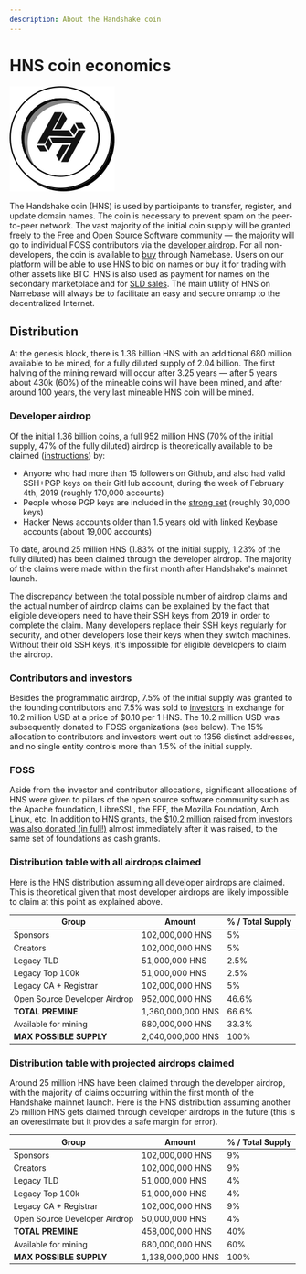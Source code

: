 ```yaml
---
description: About the Handshake coin
---
```


# HNS coin economics

![](<../.gitbook/assets/HNS coin.png>)

The Handshake coin (HNS) is used by participants to transfer, register, and update domain names. The coin is necessary to prevent spam on the peer-to-peer network. The vast majority of the initial coin supply will be granted freely to the Free and Open Source Software community — the majority will go to individual FOSS contributors via the [developer airdrop](https://www.namebase.io/airdrop). For all non-developers, the coin is available to [buy](../starting-from-zero/buy-hns.md#buy-hns-with-btc) through Namebase. Users on our platform will be able to use HNS to bid on names or buy it for trading with other assets like BTC. HNS is also used as payment for names on the secondary marketplace and for [SLD sales](https://twitter.com/NamesakeMark/status/1369751977123581954?s=20). The main utility of HNS on Namebase will always be to facilitate an easy and secure onramp to the decentralized Internet.&#x20;

## Distribution

At the genesis block, there is 1.36 billion HNS with an additional 680 million available to be mined, for a fully diluted supply of 2.04 billion. The first halving of the mining reward will occur after 3.25 years — after 5 years about 430k (60%) of the mineable coins will have been mined, and after around 100 years, the very last mineable HNS coin will be mined.

### Developer airdrop

Of the initial 1.36 billion coins, a full 952 million HNS (70% of the initial supply, 47% of the fully diluted) airdrop is theoretically available to be claimed ([instructions](https://www.namebase.io/airdrop)) by:

* Anyone who had more than 15 followers on Github, and also had valid SSH+PGP keys on their GitHub account, during the week of February 4th, 2019 (roughly 170,000 accounts)
* People whose PGP keys are included in the [strong set](https://en.wikipedia.org/wiki/Web\_of\_trust#Strong\_set) (roughly 30,000 keys)
* Hacker News accounts older than 1.5 years old with linked Keybase accounts (about 19,000 accounts)

To date, around 25 million HNS (1.83% of the initial supply, 1.23% of the fully diluted) has been claimed through the developer airdrop. The majority of the claims were made within the first month after Handshake's mainnet launch.&#x20;

The discrepancy between the total possible number of airdrop claims and the actual number of airdrop claims can be explained by the fact that eligible developers need to have their SSH keys from 2019 in order to complete the claim. Many developers replace their SSH keys regularly for security, and other developers lose their keys when they switch machines. Without their old SSH keys, it's impossible for eligible developers to claim the airdrop.&#x20;

### Contributors and investors

Besides the programmatic airdrop, 7.5% of the initial supply was granted to the founding contributors and 7.5% was sold to [investors](https://handshake.org/grant-sponsors/) in exchange for 10.2 million USD at a price of $0.10 per 1 HNS. The 10.2 million USD was subsequently donated to FOSS organizations (see below). The 15% allocation to contributors and investors went out to 1356 distinct addresses, and no single entity controls more than 1.5% of the initial supply.&#x20;

### FOSS

Aside from the investor and contributor allocations, significant allocations of HNS were given to pillars of the open source software community such as the Apache foundation, LibreSSL, the EFF, the Mozilla Foundation, Arch Linux, etc. In addition to HNS grants, the [$10.2 million raised from investors was also donated (in full!)](https://handshake.org/grant-sponsors/) almost immediately after it was raised, to the same set of foundations as cash grants.

### Distribution table with all airdrops claimed

Here is the HNS distribution assuming all developer airdrops are claimed. This is theoretical given that most developer airdrops are likely impossible to claim at this point as explained above.

| Group                         | Amount            | % / Total Supply |
| ----------------------------- | ----------------- | ---------------- |
| Sponsors                      | 102,000,000 HNS   | 5%               |
| Creators                      | 102,000,000 HNS   | 5%               |
| Legacy TLD                    | 51,000,000 HNS    | 2.5%             |
| Legacy Top 100k               | 51,000,000 HNS    | 2.5%             |
| Legacy CA + Registrar         | 102,000,000 HNS   | 5%               |
| Open Source Developer Airdrop | 952,000,000 HNS   | 46.6%            |
| **TOTAL PREMINE**             | 1,360,000,000 HNS | 66.6%            |
| Available for mining          | 680,000,000 HNS   | 33.3%            |
| **MAX POSSIBLE SUPPLY**       | 2,040,000,000 HNS | 100%             |

### Distribution table with projected airdrops claimed

Around 25 million HNS have been claimed through the developer airdrop, with the majority of claims occurring within the first month of the Handshake mainnet launch. Here is the HNS distribution assuming another 25 million HNS gets claimed through developer airdrops in the future (this is an overestimate but it provides a safe margin for error).&#x20;

| Group                         | Amount            | % / Total Supply |
| ----------------------------- | ----------------- | ---------------- |
| Sponsors                      | 102,000,000 HNS   | 9%               |
| Creators                      | 102,000,000 HNS   | 9%               |
| Legacy TLD                    | 51,000,000 HNS    | 4%               |
| Legacy Top 100k               | 51,000,000 HNS    | 4%               |
| Legacy CA + Registrar         | 102,000,000 HNS   | 9%               |
| Open Source Developer Airdrop | 50,000,000 HNS    | 4%               |
| **TOTAL PREMINE**             | 458,000,000 HNS   | 40%              |
| Available for mining          | 680,000,000 HNS   | 60%              |
| **MAX POSSIBLE SUPPLY**       | 1,138,000,000 HNS | 100%             |
